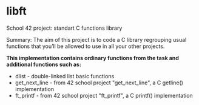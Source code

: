 # libft
School 42 project: standart C functions library

Summary:  The aim of this project is to code a C library regrouping usual functions that you’ll be allowed to use in all your other projects.


**This implementation contains ordinary functions from the task and additional functions such as:**
- dlist           - double-linked list basic functions
- get_next_line   - from 42 school project "get_next_line", a C getline() implementation
- ft_printf       - from 42 school project "ft_printf", a C printf() implementation


